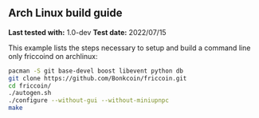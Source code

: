 Arch Linux build guide
----------------------

**Last tested with:** 1.0-dev
**Test date:** 2022/07/15

This example lists the steps necessary to setup and build a command line only
friccoind on archlinux:

```sh
pacman -S git base-devel boost libevent python db
git clone https://github.com/Bonkcoin/friccoin.git
cd friccoin/
./autogen.sh
./configure --without-gui --without-miniupnpc
make
```

